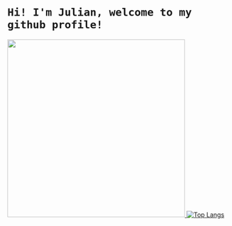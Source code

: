 # ```Hi! I'm Julian, welcome to my github profile!```
<a href="https://github.com/julian119988"><img width="400" src="https://github-readme-stats.vercel.app/api?username=julian119988&show_icons=true&theme=gruvbox">
[![Top Langs](https://github-readme-stats.vercel.app/api/top-langs/?username=julian119988&theme=gruvbox)](https://github.com/anuraghazra/github-readme-stats)

